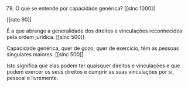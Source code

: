 78. O que se entende por capacidade genérica?
[[slnc 1000]]

[[rate 90]]

É a que abrange a generalidade dos direitos e vinculações reconhecidos pela ordem jurídica.
[[slnc 500]]

Capacidade genérica, quer de gozo, quer de exercício, têm as pessoas singulares maiores.
[[slnc 500]]

Isto significa que elas podem ter quaisquer direitos e vinculações e que podem exercer os seus direitos e cumprir as suas vinculações por si, pessoal e livremente.
